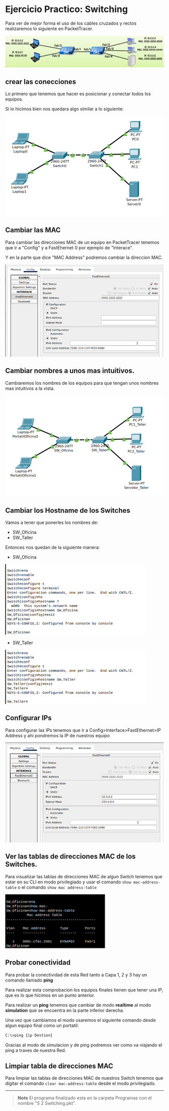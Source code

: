 # Ejercicio Practico: Switching

Para ver de mejor forma el uso de los cables cruzados y rectos realizaremos lo siguiente en PacketTracer.

![Imagen21](https://github.com/RaulEstram/Documentaciones/blob/main/Redes/Redes%20Introduccion/Imagenes/Imagen21.png)

## crear las conecciones

Lo primero que tenemos que hacer es posicionar y conectar todos los equipos.

Si lo hicimos bien nos quedara algo similar a lo siguiente:

![Imagen22](https://github.com/RaulEstram/Documentaciones/blob/main/Redes/Redes%20Introduccion/Imagenes/Imagen22.png)

## Cambiar las MAC

Para cambiar las direcciones MAC de un equipo en PacketTracer tenemos que ir a "Config" y a FastEhernet 0 por ejemplo de "Interace".

Y en la parte que dice "MAC Address" podremos cambiar la direccion MAC.

![Imagen23](https://github.com/RaulEstram/Documentaciones/blob/main/Redes/Redes%20Introduccion/Imagenes/Imagen23.png)

## Cambiar nombres a unos mas intuitivos.

Cambiaremos los nombres de los equipos para que tengan unos nombres mas intuitivos a la vista.

![Imagen24](https://github.com/RaulEstram/Documentaciones/blob/main/Redes/Redes%20Introduccion/Imagenes/Imagen24.png)

## Cambiar los Hostname de los Switches

Vamos a tener que ponerles los nombres de:

* SW_Oficina
* SW_Taller

Entonces nos quedan de la siguiente manera:

* SW_Oficina

![Imagen25](https://github.com/RaulEstram/Documentaciones/blob/main/Redes/Redes%20Introduccion/Imagenes/Imagen25.png)

* SW_Taller

![Imagen26](https://github.com/RaulEstram/Documentaciones/blob/main/Redes/Redes%20Introduccion/Imagenes/Imagen26.png)

## Configurar IPs

Para configurar las IPs tenemos que ir a Config>Interface>FastEthernet>IP Address y ahi pondremos la IP de nuestros equipo

![Imagen27](https://github.com/RaulEstram/Documentaciones/blob/main/Redes/Redes%20Introduccion/Imagenes/Imagen27.png)


## Ver las tablas de direcciones MAC de los Switches.

Para visualizar las tablas de direcciones MAC de algun Switch tenemos que estar en su CLI en modo privilegiado y usar el comando ```show mac-address-table``` o el comando ```show mac address-table```

![Imagen28](https://github.com/RaulEstram/Documentaciones/blob/main/Redes/Redes%20Introduccion/Imagenes/Imagen28.png)


## Probar conectividad

Para probar la conectividad de esta Red tanto a Capa 1, 2 y 3 hay un comando llamado **ping**

Para realizar esta comprobacion los equipos finales tienen que tener una IP, que es lo que hicimos en un punto anterior.

Para realizar un **ping** tenemos que cambiar de modo **realtime** al modo **simulation** que se encuentra en la parte inferior derecha. 

Una vez que cambiamos el modo usaremos el siguiente comando desde algun equipo final como un portatil:

```bash
C:\>ping {ip Destion}
```

Gracias al modo de simulacion y de ping podremos ver como va viajando el ping a traves de nuestra Red.

## Limpiar tabla de direcciones MAC

Para limpiar las tablas de direcciones MAC de nuestros Switch tenemos que digitar el comando ```clear mac-address-table``` desde el modo privilegiado.

---

> **Note** El programa finalizado esta en la carpeta Programas con el nombre "5 2 Switching.pkt". 